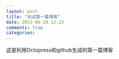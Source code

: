 ```yaml
---
layout: post
title: "测试第一篇博客"
date: 2012-06-29 12:23
comments: true
categories: 
---
```


这是利用Octopress和github生成的第一篇博客
